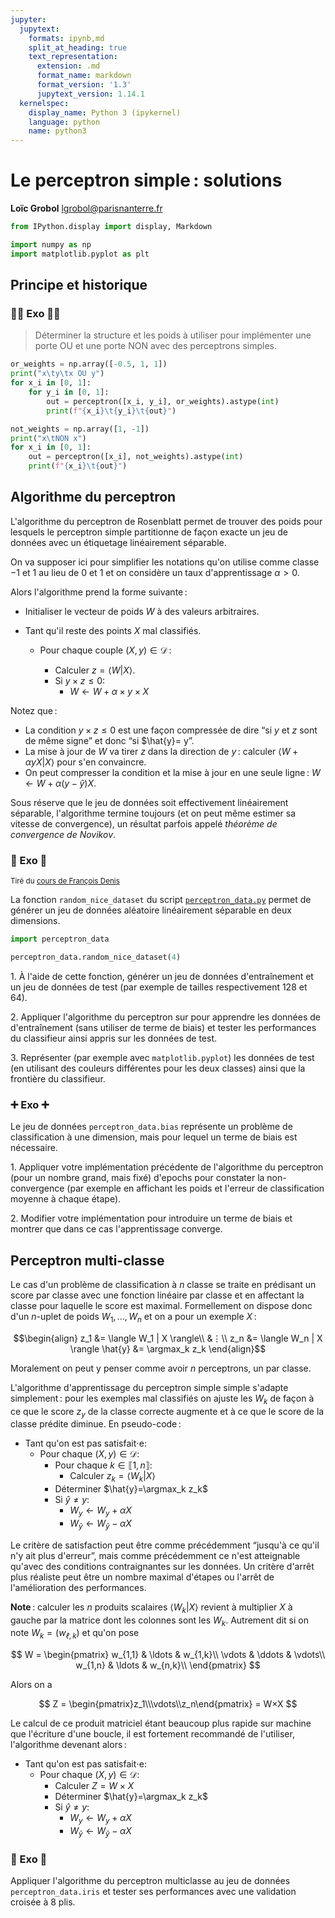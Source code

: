 ```yaml
---
jupyter:
  jupytext:
    formats: ipynb,md
    split_at_heading: true
    text_representation:
      extension: .md
      format_name: markdown
      format_version: '1.3'
      jupytext_version: 1.14.1
  kernelspec:
    display_name: Python 3 (ipykernel)
    language: python
    name: python3
---
```


<!-- LTeX: language=fr -->
<!-- #region slideshow={"slide_type": "slide"} -->
Le perceptron simple : solutions
===============================

**Loïc Grobol** [<lgrobol@parisnanterre.fr>](mailto:lgrobol@parisnanterre.fr)

<!-- #endregion -->

```python
from IPython.display import display, Markdown
```

```python
import numpy as np
import matplotlib.pyplot as plt
```

## Principe et historique

### 🙅🏻 Exo 🙅🏻

> Déterminer la structure et les poids à utiliser pour implémenter une porte OU et une porte NON
> avec des perceptrons simples.

```python
or_weights = np.array([-0.5, 1, 1])
print("x\ty\tx OU y")
for x_i in [0, 1]:
    for y_i in [0, 1]:
        out = perceptron([x_i, y_i], or_weights).astype(int)
        print(f"{x_i}\t{y_i}\t{out}")
```

```python
not_weights = np.array([1, -1])
print("x\tNON x")
for x_i in [0, 1]:
    out = perceptron([x_i], not_weights).astype(int)
    print(f"{x_i}\t{out}")
```

## Algorithme du perceptron

L'algorithme du perceptron de Rosenblatt permet de trouver des poids pour lesquels le perceptron
simple partitionne de façon exacte un jeu de données avec un étiquetage linéairement séparable.

On va supposer ici pour simplifier les notations qu'on utilise comme classe $-1$ et $1$ au lieu de
$0$ et $1$ et on considère un taux d'apprentissage $α>0$.

Alors l'algorithme prend la forme suivante :

- Initialiser le vecteur de poids $W$ à des valeurs arbitraires.
- Tant qu'il reste des points $X$ mal classifiés.

  - Pour chaque couple $(X, y) \in \mathcal{D}$ :

    - Calculer $z = \langle W | X \rangle$.
    - Si $y×z ≤ 0$:
      - $W←W+α×y×X$

Notez que :

- La condition $y×z ≤ 0$ est une façon compressée de dire “si $y$ et $z$ sont de même signe” et donc
  “si $\hat{y}= y”.
- La mise à jour de $W$ va tirer $z$ dans la direction de $y$ : calculer $\langle W + αyX | X
  \rangle$ pour s'en convaincre.
- On peut compresser la condition et la mise à jour en une seule ligne : $W←W+α(y-\hat{y})X$.

Sous réserve que le jeu de données soit effectivement linéairement séparable, l'algorithme termine
toujours (et on peut même estimer sa vitesse de convergence), un résultat parfois appelé *théorème
de convergence de Novikov*.

### 🎲 Exo 🎲

<small>Tiré du [cours de François
Denis](https://pageperso.lis-lab.fr/~francois.denis/IAAM1/TP3_Perceptron.pdf)</small>

La fonction `random_nice_dataset` du script [`perceptron_data.py`](perceptron_data.py) permet de
générer un jeu de données aléatoire linéairement séparable en deux dimensions.

```python
import perceptron_data

perceptron_data.random_nice_dataset(4)
```

1\. À l'aide de cette fonction, générer un jeu de données d'entraînement et un jeu de données de
test (par exemple de tailles respectivement 128 et 64).

2\. Appliquer l'algorithme du perceptron sur pour apprendre les données de d'entraînement (sans
utiliser de terme de biais) et tester les performances du classifieur ainsi appris sur les données
de test.

3\. Représenter (par exemple avec `matplotlib.pyplot`) les données de test (en utilisant des
couleurs différentes pour les deux classes) ainsi que la frontière du classifieur.

### ➕ Exo ➕

Le jeu de données `perceptron_data.bias` représente un problème de classification à une dimension,
mais pour lequel un terme de biais est nécessaire.

1\. Appliquer votre implémentation précédente de l'algorithme du perceptron (pour un nombre grand,
mais fixé) d'epochs pour constater la non-convergence (par exemple en affichant les poids et
l'erreur de classification moyenne à chaque étape).

2\. Modifier votre implémentation pour introduire un terme de biais et montrer que dans ce cas
l'apprentissage converge.

## Perceptron multi-classe

Le cas d'un problème de classification à $n$ classe se traite en prédisant un score par classe avec
une fonction linéaire par classe et en affectant la classe pour laquelle le score est maximal.
Formellement on dispose donc d'un $n$-uplet de poids $W_1, …, W_n$ et on a pour un exemple $X$ :

$$\begin{align}
    z_1 &= \langle W_1 | X \rangle\\
        &⋮\\
    z_n &= \langle W_n | X \rangle
    \hat{y} &= \argmax_k z_k
\end{align}$$

Moralement on peut y penser comme avoir $n$ perceptrons, un par classe.

L'algorithme d'apprentissage du perceptron simple simple s'adapte simplement : pour les exemples mal
classifiés on ajuste les $W_k$ de façon à ce que le score $z_y$ de la classe correcte augmente et à
ce que le score de la classe prédite diminue. En pseudo-code :

- Tant qu'on est pas satisfait⋅e:
  - Pour chaque $(X, y)∈\mathcal{D}$:
    - Pour chaque $k∈⟦1, n⟧$:
      - Calculer $z_k=\langle W_k | X \rangle$
    - Déterminer $\hat{y}=\argmax_k z_k$
    - Si $\hat{y}\neq y$:
      - $W_y←W_y+αX$
      - $W_{\hat{y}}←W_{\hat{y}}-αX$

Le critère de satisfaction peut être comme précédemment “jusqu'à ce qu'il n'y ait plus d'erreur”,
mais comme précédemment ce n'est atteignable qu'avec des conditions contraignantes sur les données.
Un critère d'arrêt plus réaliste peut être un nombre maximal d'étapes ou l'arrêt de l'amélioration
des performances.

**Note** : calculer les $n$ produits scalaires $\langle W_k | X \rangle$ revient à multiplier $X$ à
gauche par la matrice dont les colonnes sont les $W_k$. Autrement dit si on note $W_k = (w_{ℓ, k})$
et qu'on pose

$$
W =
    \begin{pmatrix}
        w_{1,1} & \ldots & w_{1,k}\\
        \vdots  & \ddots & \vdots\\
        w_{1,n} & \ldots & w_{n,k}\\
    \end{pmatrix}
$$

Alors on a

$$
Z = \begin{pmatrix}z_1\\\vdots\\z_n\end{pmatrix} = W×X
$$

Le calcul de ce produit matriciel étant beaucoup plus rapide sur machine que l'écriture d'une
boucle, il est fortement recommandé de l'utiliser, l'algorithme devenant alors :

- Tant qu'on est pas satisfait⋅e:
  - Pour chaque $(X, y)∈\mathcal{D}$:
    - Calculer $Z=W×X$
    - Déterminer $\hat{y}=\argmax_k z_k$
    - Si $\hat{y}\neq y$:
      - $W_y←W_y+αX$
      - $W_{\hat{y}}←W_{\hat{y}}-αX$

### 🌷 Exo 🌷

Appliquer l'algorithme du perceptron multiclasse au jeu de données `perceptron_data.iris` et tester
ses performances avec une validation croisée à 8 plis.
